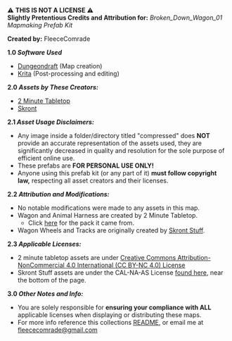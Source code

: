 ⚠️ **THIS IS NOT A LICENSE** ⚠️<br>
**Slightly Pretentious Credits and Attribution for:** *Broken_Down_Wagon_01 Mapmaking Prefab Kit*

**Created by:** FleeceComrade

**1.0 *Software Used***
- [Dungeondraft](https://dungeondraft.net/) (Map creation)
- [Krita](https://krita.org/en/) (Post-processing and editing)

**2.0 *Assets by These Creators:***
- [2 Minute Tabletop](https://2minutetabletop.com/)
- [Skront](https://cartographyassets.com/creator/skront-stuff/)

**2.1 *Asset Usage Disclaimers:***
- Any image inside a folder/directory titled "compressed" does **NOT** provide an accurate representation of the assets used, they are significantly decreased in quality and resolution for the sole purpose of efficient online use.
- These prefabs are **FOR PERSONAL USE ONLY!**
- Anyone using this prefab kit (or any part of it) **must follow copyright law,** respecting all asset creators and their licenses.

**2.2 *Attribution and Modifications:***
- No notable modifications were made to any assets in this map.
- Wagon and Animal Harness are created by 2 Minute Tabletop. 
  - Click [here](https://2minutetabletop.com/product/caravan-bastion-map-assets-1/) for the pack it came from. 
- Wagon Wheels and Tracks are originally created by [Skront Stuff](https://cartographyassets.com/creator/skront-stuff/).

**2.3 _Applicable Licenses:_**
- 2 minute tabletop assets are under  [Creative Commons Attribution-NonCommercial 4.0 International (CC BY-NC 4.0) License](https://creativecommons.org/licenses/by-nc/4.0/)
- Skront Stuff assets are under the CAL-NA-AS License [found here](https://cartographyassets.com/license/), near the bottom of the page. 

**3.0 *Other Notes and Info:***
- You are solely responsible for **ensuring your compliance with ALL** applicable licenses when displaying or distributing these maps.
- For more info reference this collections [README](https://github.com/FleeceComrade/TTRPG-Map-Collection/blob/master/README.md), or email me at [fleececomrade@gmail.com](mailto:fleececomrade@gmail.com)